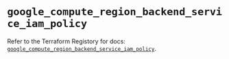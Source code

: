 # `google_compute_region_backend_service_iam_policy`

Refer to the Terraform Registory for docs: [`google_compute_region_backend_service_iam_policy`](https://registry.terraform.io/providers/hashicorp/google-beta/4.68.0/docs/resources/google_compute_region_backend_service_iam_policy).
